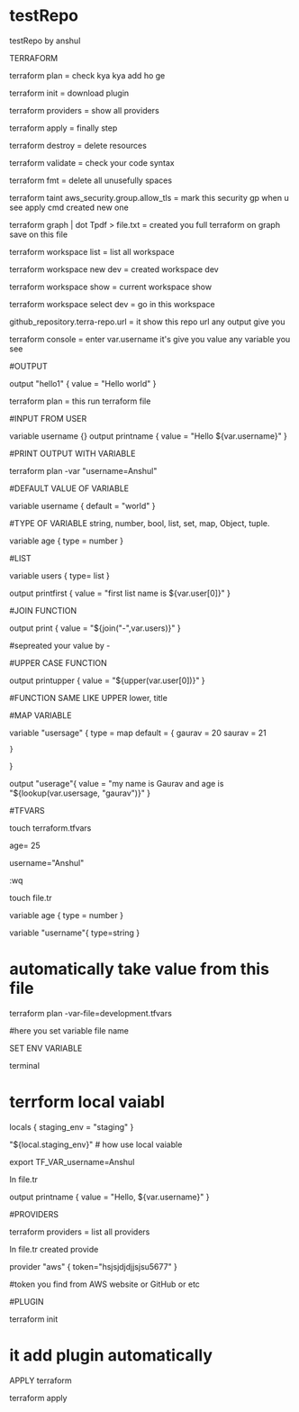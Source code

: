 # testRepo
testRepo by anshul

TERRAFORM

terraform plan = check kya kya add ho ge

terraform init = download plugin 

terraform providers = show all providers

terraform apply = finally step

terraform destroy = delete resources

terraform validate = check your code syntax

terraform fmt = delete all unusefully spaces 

terraform taint aws_security.group.allow_tls = mark this security gp when u see apply cmd created new one

terraform graph | dot Tpdf > file.txt = created you full terraform on graph save on this file

terraform workspace list = list all workspace

terraform workspace new dev = created workspace dev

terraform workspace show = current workspace show

terraform workspace select dev = go in this workspace

github_repository.terra-repo.url = it show this repo url any output give you

terraform console = enter var.username it's give you value any variable you see 


#OUTPUT

output "hello1" {
    value = "Hello world"
}

terraform plan = this run terraform file 

#INPUT FROM USER

variable username {}
output printname {
    value = "Hello ${var.username}"
}

#PRINT OUTPUT WITH VARIABLE

terraform plan -var "username=Anshul" 

#DEFAULT VALUE OF VARIABLE

variable username {
    default = "world"
}
 
#TYPE OF VARIABLE
string,
number,
bool,
list,
set,
map,
Object,
tuple.

variable age {
   type = number
}

#LIST

variable users {
    type= list
}

output printfirst {
   value = "first list name is ${var.user[0]}"
}

#JOIN FUNCTION

output print {
    value = "${join("-",var.users)}"
}

#sepreated your value by -

#UPPER CASE FUNCTION

output printupper {
   value = "${upper(var.user[0])}"
}

#FUNCTION SAME LIKE UPPER 
lower,
title

#MAP VARIABLE

variable "usersage" {
    type = map
    default = {
       gaurav = 20
       saurav = 21

    }
}

output "userage"{
   value = "my name is Gaurav and age  is   "${lookup(var.usersage, "gaurav")}"
}

#TFVARS

touch terraform.tfvars

age= 25

username="Anshul"

:wq

touch file.tr

variable age {
   type = number
}

variable "username"{
   type=string
}

# automatically take value from this file

terraform plan -var-file=development.tfvars

#here you set variable file name

SET ENV VARIABLE

terminal

# terrform local vaiabl
locals {
  staging_env = "staging"
}

"${local.staging_env}"          # how use local vaiable

export TF_VAR_username=Anshul

In file.tr

output printname {
    value = "Hello, ${var.username}"
}

#PROVIDERS

terraform providers = list all providers

In file.tr created provide

provider "aws" {
    token="hsjsjdjdjjsjsu5677"
}

#token you find from AWS website or GitHub or etc

#PLUGIN

terraform init 
# it  add plugin automatically 

APPLY terraform

terraform apply
